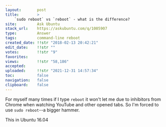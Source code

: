 ```yaml
---
layout:       post
title:        >
    `sudo reboot` vs `reboot` - what is the difference?
site:         Ask Ubuntu
stack_url:    https://askubuntu.com/q/1005907
type:         Answer
tags:         command-line reboot
created_date: !!str "2018-02-13 20:42:21"
edit_date:    !!str ""
votes:        !!str "9"
favorites:    
views:        !!str "58,186"
accepted:     
uploaded:     !!str "2021-12-31 14:57:34"
toc:          false
navigation:   false
clipboard:    false
---
```


For myself many times if I type `reboot` it won't let me due to inhibitors from Chrome when watching YouTube and other opened tabs. So I'm forced to use `sudo reboot`--a bigger hammer.

This in Ubuntu 16.04
